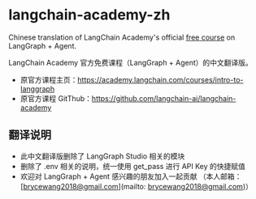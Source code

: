 # langchain-academy-zh
Chinese translation of LangChain Academy's official [free course](https://github.com/langchain-ai/langchain-academy) on LangGraph + Agent. 

LangChain Academy 官方免费课程（LangGraph + Agent）的中文翻译版。

- 原官方课程主页：https://academy.langchain.com/courses/intro-to-langgraph
- 原官方课程 GitThub：https://github.com/langchain-ai/langchain-academy

## 翻译说明
- 此中文翻译版删除了 LangGraph Studio 相关的模块
- 删除了 .env 相关的说明，统一使用 get_pass 进行 API Key 的快捷赋值
- 欢迎对 LangGraph + Agent 感兴趣的朋友加入一起贡献 （本人邮箱：[brycewang2018@gmail.com](mailto: brycewang2018@gmail.com)）
